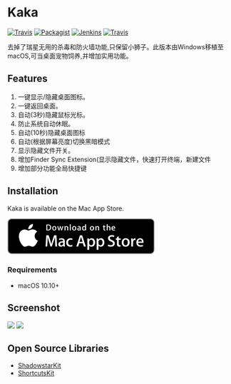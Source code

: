 # Kaka

[![Travis](https://img.shields.io/badge/build-passing-brightgreen.svg)](https://github.com/HsiangHo/Kaka)
[![Packagist](https://img.shields.io/badge/release-1.0.3-blue.svg)](https://itunes.apple.com/app/id1434172933)
[![Jenkins](https://img.shields.io/badge/license-MIT-red.svg)](https://github.com/HsiangHo/Kaka/blob/master/LICENSE)
[![Travis](https://img.shields.io/badge/platform-macOS-yellow.svg)]()

去掉了瑞星无用的杀毒和防火墙功能,只保留小狮子。此版本由Windows移植至macOS,可当桌面宠物饲养,并增加实用功能。

## Features

1. 一键显示/隐藏桌面图标。
2. 一键返回桌面。
3. 自动(3秒)隐藏鼠标光标。
4. 防止系统自动休眠。
5. 自动(10秒)隐藏桌面图标
6. 自动(根据屏幕亮度)切换黑暗模式
7. 显示隐藏文件开关。
8. 增加Finder Sync Extension(显示隐藏文件，快速打开终端，新建文件
9. 增加部分功能全局快捷键

## Installation

Kaka is available on the Mac App Store.

[![download on the Mac App Store](img/MAS_badge.svg)](https://itunes.apple.com/app/id1434172933)

### Requirements

- macOS 10.10+

## Screenshot

<img src="img/Screen_Shot1.png" width="480px">
<img src="img/Screen_Shot2.png" width="480px">

## Open Source Libraries

- [ShadowstarKit](https://github.com/HsiangHo/ShadowstarKit)
- [ShortcutsKit](https://github.com/HsiangHo/ShortcutsKit)

